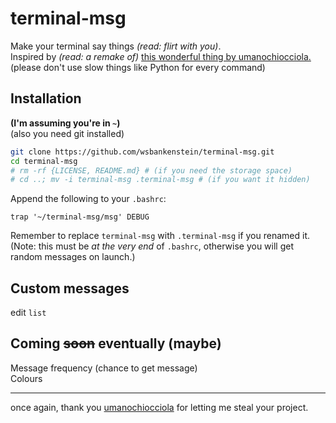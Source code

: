 # terminal-msg
Make your terminal say things *(read: flirt with you)*.  
Inspired by *(read: a remake of)* [this wonderful thing by umanochiocciola.](https://github.com/umanochiocciola/LinuxPropaganda/tree/main/term%20flirt)  
(please don't use slow things like Python for every command)

## Installation
**(I'm assuming you're in `~`)**  
(also you need git installed)  
```bash
git clone https://github.com/wsbankenstein/terminal-msg.git
cd terminal-msg
# rm -rf {LICENSE, README.md} # (if you need the storage space)
# cd ..; mv -i terminal-msg .terminal-msg # (if you want it hidden)
```
Append the following to your `.bashrc`:  
```
trap '~/terminal-msg/msg' DEBUG
```
Remember to replace `terminal-msg` with `.terminal-msg` if you renamed it.
(Note: this must be *at the very end* of `.bashrc`, otherwise you will get random messages on launch.)

## Custom messages
edit `list`

## Coming <s>soon</s> eventually (maybe)
Message frequency (chance to get message)  
Colours  

---

once again, thank you [umanochiocciola](https://github.com/umanochiocciola/) for letting me steal your project.
